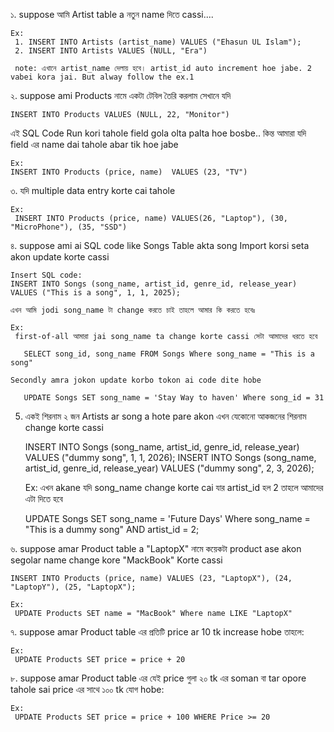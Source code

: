 ১. suppose আমি Artist table a নতুন name দিতে cassi....

    Ex:
     1. INSERT INTO Artists (artist_name) VALUES ("Ehasun UL Islam");
     2. INSERT INTO Artists VALUES (NULL, "Era")

     note: এখানে artist_name দেলায় হবে। artist_id auto increment hoe jabe. 2 vabei kora jai. But alway follow the ex.1

২. suppose ami Products নামে একটা টেবিল তৈরি করলাম সেখানে যদি

    INSERT INTO Products VALUES (NULL, 22, "Monitor")

এই SQL Code Run kori tahole
field gola olta palta hoe bosbe.. কিন্ত আমারা যদি field এর name dai tahole abar tik hoe jabe

    Ex:
    INSERT INTO Products (price, name)  VALUES (23, "TV")

৩. যদি multiple data entry korte cai tahole

    Ex:
     INSERT INTO Products (price, name) VALUES(26, "Laptop"), (30, "MicroPhone"), (35, "SSD")

৪. suppose ami ai SQL code like Songs Table akta song Import korsi seta akon update korte cassi

    Insert SQL code:
    INSERT INTO Songs (song_name, artist_id, genre_id, release_year) VALUES ("This is a song", 1, 1, 2025);

    এখন আমি jodi song_name টা change করতে চাই তাহলে আমার কি করতে হবেঃ

    Ex:
     first-of-all আমারা jai song_name ta change korte cassi সেটা আমাদের ধরতে হবে

       SELECT song_id, song_name FROM Songs Where song_name = "This is a song"

    Secondly amra jokon update korbo tokon ai code dite hobe

       UPDATE Songs SET song_name = 'Stay Way to haven' Where song_id = 31

5. একই শিরনাম ২ জন Artists ar song a hote pare akon এখন যেকোনো আকজনের শিরনাম change korte cassi

   INSERT INTO Songs (song_name, artist_id, genre_id, release_year) VALUES ("dummy song", 1, 1, 2026);
   INSERT INTO Songs (song_name, artist_id, genre_id, release_year) VALUES ("dummy song", 2, 3, 2026);

   Ex:
   এখন akane যদি song_name change korte cai যার artist_id হল 2 তাহলে আমাদের এটা দিতে হবে

   UPDATE Songs SET song_name = 'Future Days' Where song_name = "This is a dummy song" AND artist_id = 2;


৬. suppose amar Product table a "LaptopX" নামে কয়েকটা product ase akon segolar name change kore "MackBook" Korte cassi

    INSERT INTO Products (price, name) VALUES (23, "LaptopX"), (24, "LaptopY"), (25, "LaptopX");

    Ex: 
     UPDATE Products SET name = "MacBook" Where name LIKE "LaptopX"


৭. suppose amar Product table এর প্রতিটি price ar 10 tk increase hobe তাহলে:
  
    Ex: 
     UPDATE Products SET price = price + 20


৮. suppose amar Product table এর যেই price গুলা ২০ tk এর soman বা  tar opore tahole sai price এর সাথে ১০০ tk যোগ hobe: 

    Ex: 
     UPDATE Products SET price = price + 100 WHERE Price >= 20